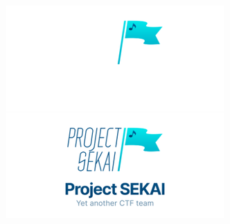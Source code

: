 [![Project SEKAI](https://raw.githubusercontent.com/project-sekai-ctf/.github/ed138b5d1988bd68b4a670c22b0f4bc118aca9d5/profile/org-readme-dark.svg#gh-dark-mode-only)![Project SEKAI](https://raw.githubusercontent.com/project-sekai-ctf/.github/ed138b5d1988bd68b4a670c22b0f4bc118aca9d5/profile/org-readme-light.svg#gh-light-mode-only)](https://sekai.team)
